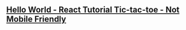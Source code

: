## [Hello World - React Tutorial Tic-tac-toe - Not Mobile Friendly](https://feltpro.github.io/tictactoe/)
